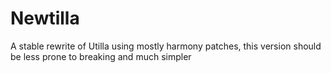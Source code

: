 # Newtilla
A stable rewrite of Utilla using mostly harmony patches, this version should be less prone to breaking and much simpler
